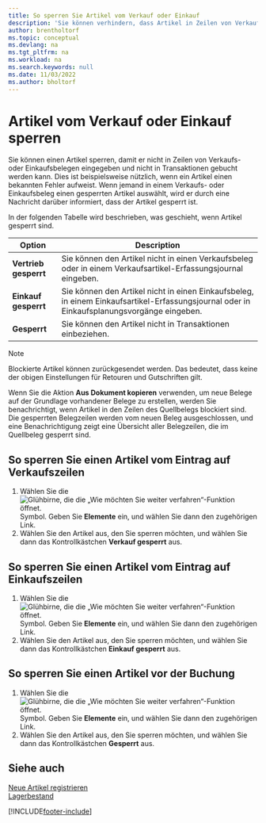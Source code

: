 ```yaml
---
title: So sperren Sie Artikel vom Verkauf oder Einkauf
description: 'Sie können verhindern, dass Artikel in Zeilen von Verkaufs- oder Kaufbelegen eingegeben oder in einer Transaktion gebucht werden.'
author: brentholtorf
ms.topic: conceptual
ms.devlang: na
ms.tgt_pltfrm: na
ms.workload: na
ms.search.keywords: null
ms.date: 11/03/2022
ms.author: bholtorf
---
```

# <a name="block-items-from-sales-or-purchasing" />Artikel vom Verkauf oder Einkauf sperren

Sie können einen Artikel sperren, damit er nicht in Zeilen von Verkaufs- oder Einkaufsbelegen eingegeben und nicht in Transaktionen gebucht werden kann. Dies ist beispielsweise nützlich, wenn ein Artikel einen bekannten Fehler aufweist. Wenn jemand in einem Verkaufs- oder Einkaufsbeleg einen gesperrten Artikel auswählt, wird er durch eine Nachricht darüber informiert, dass der Artikel gesperrt ist.

In der folgenden Tabelle wird beschrieben, was geschieht, wenn Artikel gesperrt sind.  

|Option|Description|  
|--------------------|------------|  
|**Vertrieb gesperrt**|Sie können den Artikel nicht in einen Verkaufsbeleg oder in einem Verkaufsartikel-Erfassungsjournal eingeben.|  
|**Einkauf gesperrt**|Sie können den Artikel nicht in einen Einkaufsbeleg, in einem Einkaufsartikel-Erfassungsjournal oder in Einkaufsplanungsvorgänge eingeben.|  
|**Gesperrt**|Sie können den Artikel nicht in Transaktionen einbeziehen.|  

> [!NOTE]
> Blockierte Artikel können zurückgesendet werden. Das bedeutet, dass keine der obigen Einstellungen für Retouren und Gutschriften gilt.

Wenn Sie die Aktion **Aus Dokument kopieren** verwenden, um neue Belege auf der Grundlage vorhandener Belege zu erstellen, werden Sie benachrichtigt, wenn Artikel in den Zeilen des Quellbelegs blockiert sind. Die gesperrten Belegzeilen werden vom neuen Beleg ausgeschlossen, und eine Benachrichtigung zeigt eine Übersicht aller Belegzeilen, die im Quellbeleg gesperrt sind.

## <a name="to-block-an-item-from-being-entered-on-sales-lines" />So sperren Sie einen Artikel vom Eintrag auf Verkaufszeilen

1. Wählen Sie die ![Glühbirne, die die „Wie möchten Sie weiter verfahren“-Funktion öffnet.](media/ui-search/search_small.png "Tell Me-Funktion") Symbol. Geben Sie **Elemente** ein, und wählen Sie dann den zugehörigen Link.  
2. Wählen Sie den Artikel aus, den Sie sperren möchten, und wählen Sie dann das Kontrollkästchen **Verkauf gesperrt** aus.  

## <a name="to-block-an-item-from-being-entered-on-purchase-lines" />So sperren Sie einen Artikel vom Eintrag auf Einkaufszeilen

1. Wählen Sie die ![Glühbirne, die die „Wie möchten Sie weiter verfahren“-Funktion öffnet.](media/ui-search/search_small.png "Tell Me-Funktion") Symbol. Geben Sie **Elemente** ein, und wählen Sie dann den zugehörigen Link.  
2. Wählen Sie den Artikel aus, den Sie sperren möchten, und wählen Sie dann das Kontrollkästchen **Einkauf gesperrt** aus.  

## <a name="to-block-an-item-from-being-posted" />So sperren Sie einen Artikel vor der Buchung

1. Wählen Sie die ![Glühbirne, die die „Wie möchten Sie weiter verfahren“-Funktion öffnet.](media/ui-search/search_small.png "Tell Me-Funktion") Symbol. Geben Sie **Elemente** ein, und wählen Sie dann den zugehörigen Link.
2. Wählen Sie den Artikel aus, den Sie sperren möchten, und wählen Sie dann das Kontrollkästchen **Gesperrt** aus.

## <a name="see-also" />Siehe auch

[Neue Artikel registrieren](inventory-how-register-new-items.md)  
[Lagerbestand](inventory-manage-inventory.md)  


[!INCLUDE[footer-include](includes/footer-banner.md)]
